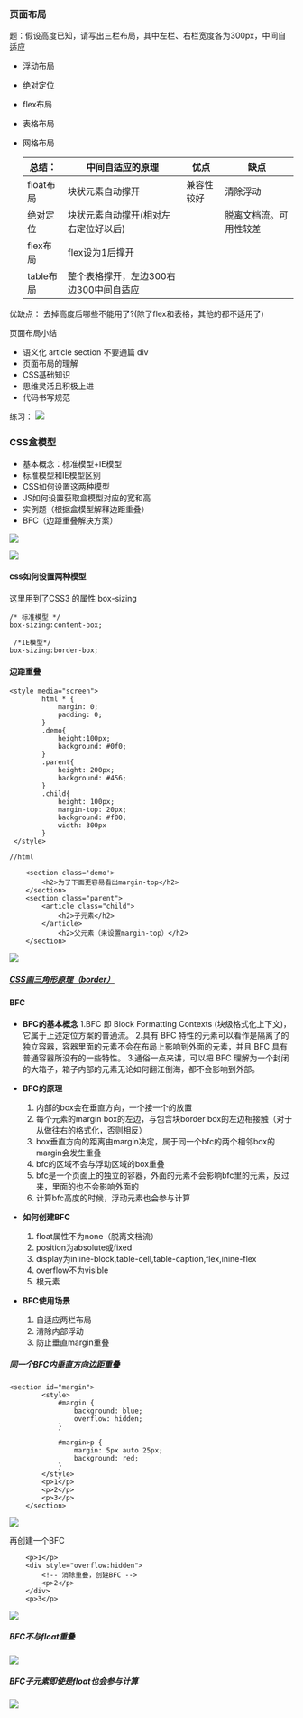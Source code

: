 ### 页面布局

题：假设高度已知，请写出三栏布局，其中左栏、右栏宽度各为300px，中间自适应

- 浮动布局
- 绝对定位
- flex布局
- 表格布局
- 网格布局


    |总结：| 中间自适应的原理| 优点| 缺点|
    |-- | -- | -- |-- |
    |float布局| 块状元素自动撑开| 兼容性较好| 清除浮动
    |绝对定位| 块状元素自动撑开(相对左右定位好以后)| |脱离文档流。可用性较差|
    |flex布局| flex设为1后撑开|   |   |
    |table布局 |整个表格撑开，左边300右边300中间自适应| |   |

优缺点：
去掉高度后哪些不能用了?(除了flex和表格，其他的都不适用了)

页面布局小结
- 语义化 article section 不要通篇 div
- 页面布局的理解
- CSS基础知识
- 思维灵活且积极上进
- 代码书写规范

练习：
![](https://upload-images.jianshu.io/upload_images/9249356-920a691c589b94b9.png?imageMogr2/auto-orient/strip%7CimageView2/2/w/1240)

### CSS盒模型
- 基本概念：标准模型+IE模型
- 标准模型和IE模型区别
- CSS如何设置这两种模型
- JS如何设置获取盒模型对应的宽和高
- 实例题（根据盒模型解释边距重叠）
- BFC（边距重叠解决方案）



![](https://upload-images.jianshu.io/upload_images/9249356-73d9a1157800a237.png?imageMogr2/auto-orient/strip%7CimageView2/2/w/1240)

![](https://upload-images.jianshu.io/upload_images/9249356-5d849bda1a1f279e.png?imageMogr2/auto-orient/strip%7CimageView2/2/w/1240)

#### css如何设置两种模型
这里用到了CSS3 的属性 box-sizing
```
/* 标准模型 */
box-sizing:content-box;

 /*IE模型*/
box-sizing:border-box;
```

#### 边距重叠
```
<style media="screen">
        html * {
            margin: 0;
            padding: 0;
        }
        .demo{
            height:100px;
            background: #0f0;
        }
        .parent{
            height: 200px;
            background: #456;
        }
        .child{
            height: 100px;
            margin-top: 20px;
            background: #f00;
            width: 300px
        }
 </style>

//html

    <section class='demo'>
        <h2>为了下面更容易看出margin-top</h2>
    </section>
    <section class="parent">
        <article class="child">
            <h2>子元素</h2>
        </article>
            <h2>父元素（未设置margin-top）</h2>
    </section>
```
![](https://upload-images.jianshu.io/upload_images/9249356-6912023cb92428ca.png?imageMogr2/auto-orient/strip%7CimageView2/2/w/1240)

##### [CSS画三角形原理（border）](http://www.i-meili.com/view-48.html)

#### BFC
- **BFC的基本概念**
    1.BFC 即 Block Formatting Contexts (块级格式化上下文)，它属于上述定位方案的普通流。
    2.具有 BFC 特性的元素可以看作是隔离了的独立容器，容器里面的元素不会在布局上影响到外面的元素，并且 BFC 具有普通容器所没有的一些特性。
    3.通俗一点来讲，可以把 BFC 理解为一个封闭的大箱子，箱子内部的元素无论如何翻江倒海，都不会影响到外部。
- **BFC的原理**
    1. 内部的box会在垂直方向，一个接一个的放置
    2. 每个元素的margin box的左边，与包含块border box的左边相接触（对于从做往右的格式化，否则相反）
    3. box垂直方向的距离由margin决定，属于同一个bfc的两个相邻box的margin会发生重叠
    4. bfc的区域不会与浮动区域的box重叠
    5. bfc是一个页面上的独立的容器，外面的元素不会影响bfc里的元素，反过来，里面的也不会影响外面的
    6. 计算bfc高度的时候，浮动元素也会参与计算

- **如何创建BFC**
    1. float属性不为none（脱离文档流）
    2. position为absolute或fixed
    3. display为inline-block,table-cell,table-caption,flex,inine-flex
    4. overflow不为visible
    5. 根元素
- **BFC使用场景**
    1. 自适应两栏布局
    2. 清除内部浮动 
    3. 防止垂直margin重叠

##### 同一个BFC内垂直方向边距重叠
```
<section id="margin">
        <style>
            #margin {
                background: blue;
                overflow: hidden;
            }

            #margin>p {
                margin: 5px auto 25px;
                background: red;
            }
        </style>
        <p>1</p>
        <p>2</p>
        <p>3</p>
    </section>
```

![](https://upload-images.jianshu.io/upload_images/9249356-c68cca8a356dad01.png?imageMogr2/auto-orient/strip%7CimageView2/2/w/1240)

再创建一个BFC
```
    <p>1</p>
    <div style="overflow:hidden">
        <!-- 消除重叠，创建BFC -->
        <p>2</p>
    </div>
    <p>3</p>
```
![](https://upload-images.jianshu.io/upload_images/9249356-67b62a243cd852d2.png?imageMogr2/auto-orient/strip%7CimageView2/2/w/1240)
##### BFC不与float重叠
![](https://upload-images.jianshu.io/upload_images/9249356-540aec2dc98e7b73.png?imageMogr2/auto-orient/strip%7CimageView2/2/w/1240)


##### BFC子元素即使是float也会参与计算
![](https://upload-images.jianshu.io/upload_images/9249356-c3d485363634ee56.png?imageMogr2/auto-orient/strip%7CimageView2/2/w/1240)
